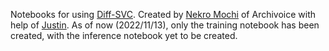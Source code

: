 Notebooks for using [Diff-SVC](https://github.com/prophesier/diff-svc).
Created by [Nekro Mochi](https://twitter.com/NekroTheCorpse) of Archivoice with help of [Justin](https://github.com/justinjohn0306).
As of now (2022/11/13), only the training notebook has been created, with the inference notebook yet to be created.
